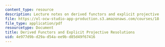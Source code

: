 ```yaml
---
content_type: resource
description: Lecture notes on derived functors and explicit projective resolutions.
file: https://ol-ocw-studio-app-production.s3.amazonaws.com/courses/18-786-number-theory-ii-class-field-theory-spring-2016/4e977d9bd29ad54aee9bd85d49f67416_MIT18_786S16_lec12.pdf
file_type: application/pdf
resourcetype: Document
title: Derived Functors and Explicit Projective Resolutions
uid: 4e977d9b-d29a-d54a-ee9b-d85d49f67416
---
```

